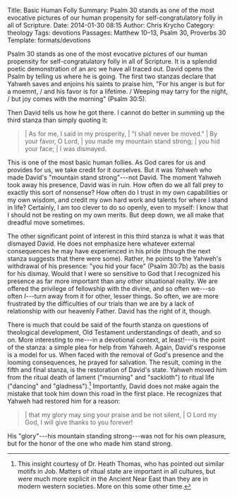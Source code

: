 Title: Basic Human Folly
Summary: Psalm 30 stands as one of the most evocative pictures of our human propensity for self-congratulatory folly in all of Scripture.
Date: 2014-01-30 08:15
Author: Chris Krycho
Category: theology
Tags: devotions
Passages: Matthew 10–13, Psalm 30, Proverbs 30
Template: formats/devotions

Psalm 30 stands as one of the most evocative pictures of our human propensity
for self-congratulatory folly in all of Scripture. It is a splendid poetic
demonstration of an arc we have all traced out. David opens the Psalm by telling
us where he is going. The first two stanzas declare that Yahweh saves and
enjoins his saints to praise him, "For his anger is but for a moemnt,  / and his
favor is for a lifetime. / Weeping may tarry for the night, / but joy comes with
the morning" (Psalm 30:5).

Then David tells us how he got there. I cannot do better in summing up the third
stanza than simply quoting it:

> | As for me, I said in my prosperity,
> |     "I shall never be moved."
> | By your favor, O <span class='smcp'>Lord</span>,
> |     you made my mountain stand strong;
> | you hid your face;
> |     I was dismayed.

This is one of the most basic human follies. As God cares for us and provides
for us, we take credit for it ourselves. But it was *Yahweh* who made David's
"mountain stand strong"---not David. The moment Yahweh took away his presence,
David was in ruin. How often do we all fall prey to exactly this sort of
nonsense? How often do I trust in my own capabilities or my own wisdom, and
credit my own hard work and talents for where I stand in life? Certainly, I am
too clever to do so openly, even to myself: I know that I should not be resting
on my own merits. But deep down, we all make that dreadful move sometimes.

The other significant point of interest in this third stanza is what it was that
dismayed David. He does not emphasize here whatever external consequences he may
have experienced in his pride (though the next stanza suggests that there were
some). Rather, he points to the Yahweh's withdrawal of his presence: "you hid
your face" (Psalm 30:7b) as the basis for his dismay. Would that I were so
sensitive to God that I recognized his presence as far more important than any
other situational reality. We are offered the privilege of fellowship with the
divine, and so often we---so often *I*---turn away from it for other, lesser
things. So often, we are more frustrated by the difficulties of our trials than
we are by a lack of relationship with our heavenly Father. David has the right
of it, though.

There is much that could be said of the fourth stanza on questions of
theological development, Old Testament understandings of death, and so on. More
interesting to me---in a devotional context, at least!---is the point of the
stanza: a simple plea for help from Yahweh. Again, David's response is a model
for us. When faced with the removal of God's presence and the looming
consequences, he prayed for salvation. The result, coming in the fifth and final
stanza, is the restoration of David's state. Yahweh moved him from the ritual
death of lament ("mourning" and "sackloth") to ritual life ("dancing" and
"gladness").[^ritual] Importantly, David does not make again the mistake that
took him down this road in the first place. He recognizes that Yahweh had
restored him for a reason:

> | that my glory may sing your praise and be not silent,
> |     O <span class=smcp>Lord</span> my God, I will give thanks to you forever!

His "glory"---his mountain standing strong---was not for his own pleasure, but
for the honor of the one who made him stand strong.

[^ritual]: This insight courtesy of Dr. Heath Thomas, who has pointed out
similar motifs in Job. Matters of ritual state are important in all cultures,
but were much more explicit in the Ancient Near East than they are in modern
western societies. More on this some other time.
